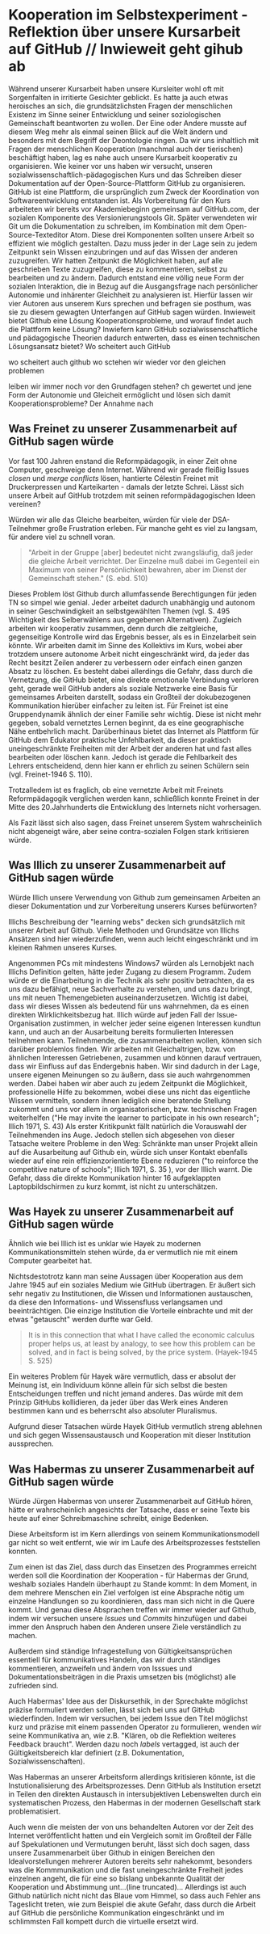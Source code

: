 # Kooperation im Selbstexperiment - Reflektion über unsere Kursarbeit auf GitHub // Inwieweit geht gihub ab
<!-- TODO FB: Beim ersten auftauchen unserer Lieblingsbegriffe wie merge, issue etc pp diese erklären! -->
Während unserer Kursarbeit haben unsere Kursleiter wohl oft mit Sorgenfalten in irritierte Gesichter geblickt.
Es hatte ja auch etwas heroisches an sich, die grundsätzlichsten Fragen der menschlichen Existenz im Sinne seiner Entwicklung und seiner soziologischen Gemeinschaft beantworten zu wollen.
Der Eine oder Andere musste auf diesem Weg mehr als einmal seinen Blick auf die Welt ändern und besonders mit dem Begriff der Deontologie ringen.
Da wir uns inhaltlich mit Fragen der menschlichen Kooperation (manchmal auch der tierischen) beschäftigt haben, lag es nahe auch unsere Kursarbeit kooperativ zu organisieren.
Wie keiner vor uns haben wir versucht, unseren sozialwissenschaftlich-pädagogischen Kurs und das Schreiben dieser Dokumentation auf der Open-Source-Plattform GitHub zu organisieren.
GitHub ist eine Plattform, die ursprünglich zum Zweck der Koordination von Softwareentwicklung entstanden ist.
Als Vorbereitung für den Kurs arbeiteten wir bereits vor Akademiebeginn gemeinsam auf GitHub.com, der sozialen Komponente des Versionierungstools Git.
Später verwendeten wir Git um die Dokumentation zu schreiben, im Kombination mit dem Open-Source-Texteditor Atom.
Diese drei Komponenten sollten unsere Arbeit so effizient wie möglich gestalten.
Dazu muss jeder in der Lage sein zu jedem Zeitpunkt sein Wissen einzubringen und auf das Wissen der anderen zuzugreifen.
Wir hatten Zeitpunkt die Möglichkeit haben, auf alle geschrieben Texte zuzugreifen, diese zu kommentieren, selbst zu bearbeiten und zu ändern.
Dadurch entstand eine völlig neue Form der sozialen Interaktion, die in Bezug auf die Ausgangsfrage nach persönlicher Autonomie und inhärenter Gleichheit zu analysieren ist.
Hierfür lassen wir vier Autoren aus unserem Kurs sprechen und befragen sie posthum, was sie zu diesem gewagten Unterfangen auf GitHub sagen würden.
Inwieweit bietet Github eine Lösung Kooperationsprobleme, und worauf findet auch die Plattform keine Lösung?
Inwiefern kann GitHub sozialwissenschaftliche und pädagogische Theorien dadurch entwerten, dass es einen technischen Lösungsansatz bietet?
Wo scheitert auch GitHub

wo scheitert auch github wo sctehen wir wieder vor den gleichen problemen

leiben wir immer noch vor den Grundfagen stehen? ch gewertet und jene Form der Autonomie und Gleicheit ermöglicht und lösen sich damit Kooperationsprobleme?
Der Annahme nach

## Was Freinet zu unserer Zusammenarbeit auf GitHub sagen würde

Vor fast 100 Jahren enstand die Reformpädagogik, in einer Zeit ohne Computer, geschweige denn Internet.
Während wir gerade fleißig Issues *closen* und *merge conflicts* lösen, hantierte Célestin Freinet mit Druckerpressen und Karteikarten - damals der letzte Schrei.
Lässt sich unsere Arbeit auf GitHub trotzdem mit seinen reformpädagogischen Ideen vereinen?

Würden wir alle das Gleiche bearbeiten, würden für viele der DSA-Teilnehmer große Frustration erleben.
Für manche geht es viel zu langsam, für andere viel zu schnell voran.
>"Arbeit in der Gruppe [aber] bedeutet nicht zwangsläufig, daß jeder die gleiche Arbeit verrichtet. Der Einzelne muß dabei im Gegenteil ein Maximum von seiner Persönlichkeit bewahren, aber im Dienst der Gemeinschaft stehen." (S. ebd. 510)

Dieses Problem löst Github durch allumfassende Berechtigungen für jeden TN so simpel wie genial.
Jeder arbeitet dadurch unabhängig und autonom in seiner Geschwindigkeit an selbstgewählten Themen (vgl. S. 495 Wichtigkeit des Selberwählens aus gegebenen Alternativen).
Zugleich arbeiten wir kooperativ zusammen, denn durch die zeitgleiche, gegenseitige Kontrolle  wird das Ergebnis besser, als es in Einzelarbeit sein könnte.
Wir arbeiten damit im Sinne des Kollektivs im Kurs, wobei aber trotzdem unsere autonome Arbeit nicht eingeschränkt wird, da jeder das Recht besitzt Zeilen anderer zu verbessern oder einfach einen ganzen Absatz zu löschen.
Es besteht dabei allerdings die Gefahr, dass durch die Vernetzung, die GitHub bietet, eine direkte emotionale Verbindung verloren geht, gerade weil GitHub anders als soziale Netzwerke eine Basis für gemeinsames Arbeiten darstellt, sodass ein Großteil der dokubezogenen Kommunikation hierüber einfacher zu leiten ist.
Für Freinet ist eine Gruppendynamik ähnlich der einer Familie sehr wichtig.
Diese ist nicht mehr gegeben, sobald vernetztes Lernen beginnt, da es eine geographische Nähe entbehrlich macht.
Darüberhinaus bietet das Internet als Plattform für GitHub dem Edukator praktische Unfehlbarkeit, da dieser praktisch uneingeschränkte Freiheiten mit der Arbeit der anderen hat und fast alles bearbeiten oder löschen kann.
Jedoch ist gerade die Fehlbarkeit des Lehrers entscheidend, denn hier kann er ehrlich zu seinen Schülern sein (vgl. Freinet-1946 S. 110).


Trotzalledem ist es fraglich, ob eine vernetzte Arbeit mit Freinets Reformpädagogik verglichen werden kann, schließlich konnte Freinet in der Mitte des 20.Jahrhunderts die Entwicklung des Internets nicht vorhersagen.

Als Fazit lässt sich also sagen, dass Freinet unserem System wahrscheinlich nicht abgeneigt wäre, aber seine contra-sozialen Folgen stark kritisieren würde.


## Was Illich zu unserer Zusammenarbeit auf GitHub sagen würde

Würde Illich unsere Verwendung von Github zum gemeinsamen Arbeiten an dieser Dokumentation und zur Vorbereitung unserers Kurses befürworten?

Illichs Beschreibung der "learning webs" decken sich grundsätzlich mit unserer Arbeit auf Github. Viele Methoden und Grundsätze von Illichs Ansätzen sind hier wiederzufinden, wenn auch leicht eingeschränkt und im kleinen Rahmen unseres Kurses.

Angenommen PCs mit mindestens Windows7 würden als Lernobjekt nach Illichs Definition gelten, hätte jeder Zugang zu diesem Programm.
Zudem würde er die Einarbeitung in die Technik als sehr positiv betrachten, da es uns dazu befähigt, neue Sachverhalte zu verstehen, und uns dazu bringt, uns mit neuen Themengebieten auseinanderzusetzen.
Wichtig ist dabei, dass wir dieses Wissen als bedeutend für uns wahrnehmen, da es einen direkten Wirklichkeitsbezug hat.
Illich würde auf jeden Fall der Issue-Organisation zustimmen, in welcher jeder seine eigenen Interessen kundtun kann, und auch an der Ausarbeitung bereits formulierten Interessen teilnehmen kann.
Teilnehmende, die zusammenarbeiten wollen, können sich darüber problemlos finden.
Wir arbeiten mit Gleichaltrigen, bzw. von ähnlichen Interessen Getriebenen, zusammen und können darauf vertrauen, dass wir Einfluss auf das Endergebnis haben.
Wir sind dadurch in der Lage, unsere eigenen Meinungen so zu äußern, dass sie auch wahrgenommen werden.
Dabei haben wir aber auch zu jedem Zeitpunkt die Möglichkeit, professionelle Hilfe zu bekommen, wobei diese uns nicht das eigentliche Wissen vermitteln, sondern ihnen lediglich eine beratende Stellung zukommt und uns vor allem in organisatorischen, bzw. technischen Fragen weiterhelfen ("He may invite the learner to participate in his own research"; Illich 1971, S. 43)
Als erster Kritikpunkt fällt natürlich die Vorauswahl der Teilnehmenden ins Auge.
Jedoch stellen sich abgesehen von dieser Tatsache weitere Probleme in den Weg:
Schränkte man unser Projekt allein auf die Ausarbeitung auf Github ein, würde sich unser Kontakt ebenfalls wieder auf eine rein effizienzorientierte Ebene reduzieren ("to reinforce the competitive nature of schools"; Illich 1971, S. 35 ), vor der Illich warnt.
Die Gefahr, dass die direkte Kommunikation hinter 16 aufgeklappten Laptopbildschirmen zu kurz kommt, ist nicht zu unterschätzen.

## Was Hayek zu unserer Zusammenarbeit auf GitHub sagen würde

Ähnlich wie bei Illich ist es unklar wie Hayek zu modernen Kommunikationsmitteln stehen würde, da er vermutlich nie mit einem Computer gearbeitet hat.
<!-- TODO FB: Hat er oder hat er nicht? :) -->
Nichtsdestotrotz kann man seine Aussagen über Kooperation aus dem Jahre 1945 auf ein soziales Medium wie GitHub übertragen.
Er äußert sich sehr negativ zu Institutionen, die Wissen und Informationen austauschen, da diese den Informations- und Wissensfluss verlangsamen und beeinträchtigen.
Die einzige Institution die Vorteile einbrachte und mit der etwas "getauscht" werden durfte war Geld.
>It is in this connection that what I have called the economic calculus proper helps us, at least by analogy, to see how this problem can be solved, and in fact is being solved, by the price system. (Hayek-1945 S. 525)

Ein weiteres Problem für Hayek wäre vermutlich, dass er absolut der Meinung ist, ein Individuum könne allein für sich selbst die besten Entscheidungen treffen und nicht jemand anderes.
Das würde mit dem Prinzip GitHubs kollidieren, da jeder über das Werk eines Anderen bestimmen kann und es beherrscht also absoluter Pluralismus.
<!-- TODO FB: also Absoluter Pluralismus? Satzsetellung/sinn? -->
Aufgrund dieser Tatsachen würde Hayek GitHub vermutlich streng ablehnen und sich gegen Wissensaustausch und Kooperation mit dieser Institution aussprechen.

## Was Habermas zu unserer Zusammenarbeit auf GitHub sagen würde

Würde Jürgen Habermas von unserer Zusammenarbeit auf GitHub hören, hätte er wahrscheinlich angesichts der Tatsache, dass er seine Texte bis heute auf einer Schreibmaschine schreibt, einige Bedenken.

Diese Arbeitsform ist im Kern allerdings von seinem Kommunikationsmodell gar nicht so weit entfernt, wie  wir im Laufe des Arbeitsprozesses feststellen konnten.

Zum einen ist das Ziel, dass durch das Einsetzen des Programmes erreicht werden soll die Koordination der Kooperation - für Habermas der Grund, weshalb soziales Handeln überhaupt zu Stande kommt:
In dem Moment, in dem mehrere Menschen ein Ziel verfolgen ist eine Absprache nötig um einzelne Handlungen so zu koordinieren, dass man sich nicht in die Quere kommt.
Und genau diese Absprachen treffen wir immer wieder auf Github, indem wir versuchen unsere *Issues* und *Commits* hinzufügen und dabei immer den Anspruch haben den Anderen unsere Ziele verständlich zu machen.

Außerdem sind ständige Infragestellung von Gültigkeitsansprüchen essentiell für kommunikatives Handeln, das wir durch ständiges kommentieren, anzweifeln und ändern von Isssues und Dokumentationsbeiträgen in die Praxis umsetzen bis (möglichst) alle zufrieden sind.

Auch Habermas' Idee aus der Diskursethik, in der Sprechakte möglichst präzise formuliert werden sollen, lässt sich bei uns auf GitHub wiederfinden.
Indem wir versuchen, bei jedem Issue den Titel möglichst kurz und präzise mit einem passenden Operator zu formulieren, wenden wir seine Kommunikativa an, wie z.B. "Klären, ob die Reflektion weiteres Feedback braucht".
Werden dazu noch *labels* vertagged, ist auch der Gültigkeitsbereich klar definiert (z.B. Dokumentation, Sozialwissenschaften).

Was Habermas an unserer Arbeitsform allerdings kritisieren könnte, ist die Instutionalisierung des Arbeitsprozesses.
Denn GitHub als Institution ersetzt in Teilen den direkten Austausch in intersubjektiven Lebenswelten durch ein systematischen Prozess, den Habermas in der modernen Gesellschaft stark problematisiert.

Auch wenn die meisten der von uns behandelten Autoren vor der Zeit des Internet veröffentlicht hatten und ein Vergleich somit im Großteil der Fälle auf Spekulationen und Vermutungen beruht, lässt sich doch sagen, dass unsere Zusammenarbeit über Github in einigen Bereichen den Idealvorstellungen mehrerer Autoren bereits sehr nahekommt, besonders was die Kommmunikation und die fast uneingeschränkte Freiheit jedes einzelnen angeht, die für eine so bislang unbekannte Qualität der Kooperation und Abstimmung unt...(line truncated)...
Allerdings ist auch Github natürlich nicht nicht das Blaue vom Himmel, so dass auch  Fehler ans Tageslicht treten, wie zum Beispiel die akute Gefahr, dass durch die Arbeit auf GitHub die persönliche Kommunikation eingeschränkt und im schlimmsten Fall kompett durch die virtuelle ersetzt wird.

<!-- TODO FB: wir brauchen noch was schönes zum aufhören! -->

